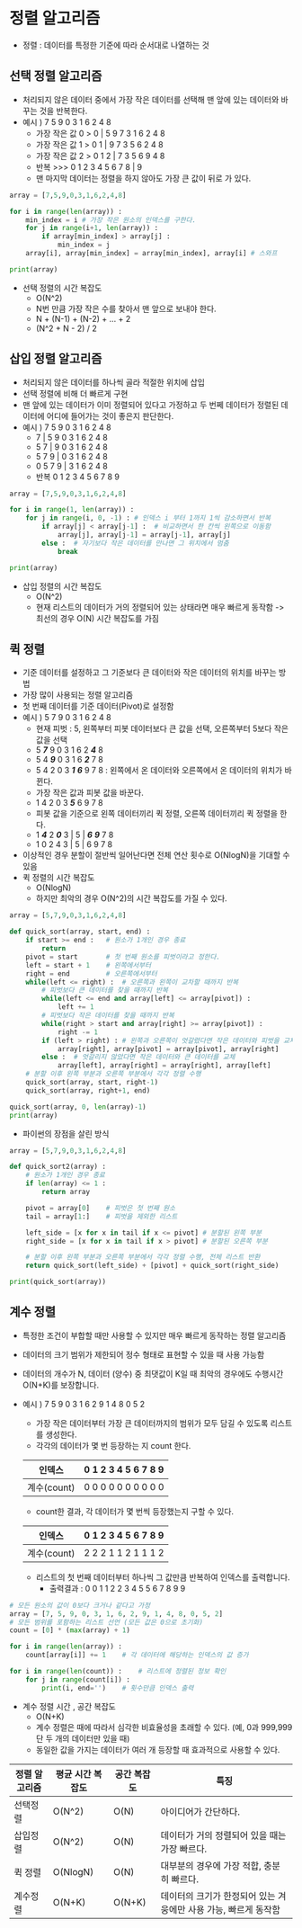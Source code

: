 # 정렬 알고리즘
* 정렬 : 데이터를 특정한 기준에 따라 순서대로 나열하는 것



## 선택 정렬 알고리즘
* 처리되지 않은 데이터 중에서 가장 작은 데이터를 선택해 맨 앞에 있는 데이터와 바꾸는 것을 반복한다.
* 예시 ) 7 5 9 0 3 1 6 2 4 8
    + 가장 작은 값 0 > 0 | 5 9 7 3 1 6 2 4 8
    + 가장 작은 값 1 > 0 1 | 9 7 3 5 6 2 4 8
    + 가장 작은 값 2 > 0 1 2 | 7 3 5 6 9 4 8
    + 반복 >>> 0 1 2 3 4 5 6 7 8 | 9 
    + 맨 마지막 데이터는 정렬을 하지 않아도 가장 큰 값이 뒤로 가 있다.

```python
array = [7,5,9,0,3,1,6,2,4,8]

for i in range(len(array)) :
    min_index = i # 가장 작은 원소의 인덱스를 구한다.
    for j in range(i+1, len(array)) :
        if array[min_index] > array[j] :
            min_index = j
    array[i], array[min_index] = array[min_index], array[i] # 스와프

print(array)
```
* 선택 정렬의 시간 복잡도
    + O(N^2)
    + N번 만큼 가장 작은 수를 찾아서 맨 앞으로 보내야 한다.
    + N + (N-1) + (N-2) + ... + 2
    + (N^2 + N - 2) / 2 


## 삽입 정렬 알고리즘
* 처리되지 않은 데이터를 하나씩 골라 적절한 위치에 삽입
* 선택 정렬에 비해 더 빠르게 구현
* 맨 앞에 있는 데이터가 이미 정렬되어 있다고 가정하고 두 번쩨 데이터가 정렬된 데이터에 어디에 들어가는 것이 좋은지 판단한다.
* 예시 ) 7 5 9 0 3 1 6 2 4 8
    + 7 | 5 9 0 3 1 6 2 4 8
    + 5 7 | 9 0 3 1 6 2 4 8
    + 5 7 9 | 0 3 1 6 2 4 8
    + 0 5 7 9 | 3 1 6 2 4 8
    + 반복 0 1 2 3 4 5 6 7 8 9

```python
array = [7,5,9,0,3,1,6,2,4,8]

for i in range(1, len(array)) :
    for j in range(i, 0, -1) : # 인덱스 i 부터 1까지 1씩 감소하면서 반복
        if array[j] < array[j-1] :  # 비교하면서 한 칸씩 왼쪽으로 이동함
            array[j], array[j-1] = array[j-1], array[j]
        else :  # 자기보다 작은 데이터를 만나면 그 위치에서 멈춤
            break

print(array)
```
* 삽입 정렬의 시간 복잡도
    + O(N^2)
    + 현재 리스트의 데이터가 거의 정렬되어 있는 상태라면 매우 빠르게 동작함 -> 최선의 경우 O(N) 시간 복잡도를 가짐


## 퀵 정렬
* 기준 데이터를 설정하고 그 기준보다 큰 데이터와 작은 데이터의 위치를 바꾸는 방법
* 가장 많이 사용되는 정렬 알고리즘
* 첫 번째 데이터를 기준 데이터(Pivot)로 설정함
* 예시 ) 5 7 9 0 3 1 6 2 4 8
    + 현재 피벗 : 5, 왼쪽부터 피봇 데이터보다 큰 값을 선택, 오른쪽부터 5보다 작은 값을 선택
    + 5 ***7*** 9 0 3 1 6 2 ***4*** 8
    + 5 4 ***9*** 0 3 1 6 ***2*** 7 8
    + 5 4 2 0 3 ***1*** ***6*** 9 7 8 : 왼쪽에서 온 데이터와 오른쪽에서 온 데이터의 위치가 바뀐다.
    + 가장 작은 값과 피봇 값을 바꾼다.
    + 1 4 2 0 3 ***5*** 6 9 7 8
    + 피봇 값을 기준으로 왼쪽 데이터끼리 퀵 정렬, 오른쪽 데이터끼리 퀵 정렬을 한다.
    + 1 ***4*** 2 ***0*** 3 | 5 | ***6*** ***9*** 7 8
    + 1 0 2 4 3 | 5 | 6 9 7 8
* 이상적인 경우 분할이 절반씩 일어난다면 전체 연산 횟수로 O(NlogN)을 기대할 수 있음
* 퀵 정렬의 시간 복잡도
    + O(NlogN)
    + 하지만 최악의 경우 O(N^2)의 시간 복잡도를 가질 수 있다.

```python
array = [5,7,9,0,3,1,6,2,4,8]

def quick_sort(array, start, end) :
    if start >= end :   # 원소가 1개인 경우 종료
        return
    pivot = start       # 첫 번째 원소를 피벗이라고 정한다.
    left = start + 1    # 왼쪽에서부터
    right = end         # 오른쪽에서부터
    while(left <= right) :  # 오른쪽과 왼쪽이 교차할 때까지 반복
        # 피벗보다 큰 데이터를 찾을 때까지 반복
        while(left <= end and array[left] <= array[pivot]) :
            left += 1
        # 피벗보다 작은 데이터를 찾을 때까지 반복
        while(right > start and array[right] >= array[pivot]) : 
            right -= 1
        if (left > right) : # 왼쪽과 오른쪽이 엇갈렸다면 작은 데이터와 피벗을 교체 
            array[right], array[pivot] = array[pivot], array[right]
        else :  # 엇갈리지 않았다면 작은 데이터와 큰 데이터를 교체
            array[left], array[right] = array[right], array[left]
    # 분할 이후 왼쪽 부분과 오른쪽 부분에서 각각 정렬 수행
    quick_sort(array, start, right-1)
    quick_sort(array, right+1, end)

quick_sort(array, 0, len(array)-1)
print(array)
```
* 파이썬의 장점을 살린 방식

```python
array = [5,7,9,0,3,1,6,2,4,8]

def quick_sort2(array) :
    # 원소가 1개인 경우 종료
    if len(array) <= 1 :
        return array

    pivot = array[0]    # 피벗은 첫 번째 원소
    tail = array[1:]    # 피벗을 제외한 리스트

    left_side = [x for x in tail if x <= pivot] # 분할된 왼쪽 부분
    right_side = [x for x in tail if x > pivot] # 분할된 오른쪽 부분

    # 분할 이후 왼쪽 부분과 오른쪽 부분에서 각각 정렬 수행, 전체 리스트 반환
    return quick_sort(left_side) + [pivot] + quick_sort(right_side)

print(quick_sort(array))
```



## 계수 정렬
* 특정한 조건이 부합할 때만 사용할 수 있지만 매우 빠르게 동작하는 정렬 알고리즘
* 데이터의 크기 범위가 제한되어 정수 형태로 표현할 수 있을 때 사용 가능함
* 데이터의 개수가 N, 데이터 (양수) 중 최댓값이 K일 때 최악의 경우에도 수행시간 O(N+K)를 보장합니다.
* 예시 ) 7 5 9 0 3 1 6 2 9 1 4 8 0 5 2
    + 가장 작은 데이터부터 가장 큰 데이터까지의 범위가 모두 담길 수 있도록 리스트를 생성한다.
    + 각각의 데이터가 몇 번 등장하는 지 count 한다.


    |인덱스| 0 1 2 3 4 5 6 7 8 9 |
    |---|---|
    |계수(count)| 0 0 0 0 0 0 0 0 0 0 |
    + count한 결과, 각 데이터가 몇 번씩 등장했는지 구할 수 있다.

    |인덱스| 0 1 2 3 4 5 6 7 8 9 |
    |---|---|
    |계수(count)| 2 2 2 1 1 2 1 1 1 2 |
    + 리스트의 첫 번째 데이터부터 하나씩 그 값만큼 반복하여 인덱스를 출력합니다.
        + 출력결과 : 0 0 1 1 2 2 3 4 5 5 6 7 8 9 9

```python
# 모든 원소의 값이 0보다 크거나 같다고 가정
array = [7, 5, 9, 0, 3, 1, 6, 2, 9, 1, 4, 8, 0, 5, 2]
# 모든 범위를 포함하는 리스트 선언 (모든 값은 0으로 초기화)
count = [0] * (max(array) + 1)

for i in range(len(array)) :
    count[array[i]] += 1    # 각 데이터에 해당하는 인덱스의 값 증가

for i in range(len(count)) :    # 리스트에 정렬된 정보 확인
    for j in range(count[i]) :
        print(i, end='')    # 횟수만큼 인덱스 출력
``` 
* 계수 정렬 시간 , 공간 복잡도
    + O(N+K)
    + 계수 정렬은 때에 따라서 심각한 비효율성을 초래할 수 있다. (예, 0과 999,999 단 두 개의 데이터만 있을 때)
    + 동일한 값을 가지는 데이터가 여러 개 등장할 때 효과적으로 사용할 수 있다.



|정렬 알고리즘|평균 시간 복잡도|공간 복잡도|특징
|---|---|---|---|
|선택정렬|O(N^2)|O(N)|아이디어가 간단하다.|
|삽입정렬|O(N^2)|O(N)|데이터가 거의 정렬되어 있을 때는 가장 빠르다.|
|퀵 정렬|O(NlogN)|O(N)|대부분의 경우에 가장 적합, 충분히 빠르다.|
|계수정렬|O(N+K)|O(N+K)|데이터의 크기가 한정되어 있는 겨웅에만 사용 가능, 빠르게 동작함|
